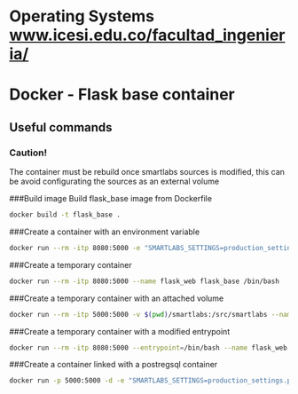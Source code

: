 # Operating Systems www.icesi.edu.co/facultad_ingenieria/

# Docker - Flask base container

## Useful commands

### Caution!
The container must be rebuild once smartlabs sources is modified, this can be avoid
configurating the sources as an external volume

###Build image
Build flask_base image from Dockerfile

```sh
docker build -t flask_base .
```

###Create a container with an environment variable

```sh
docker run --rm -itp 8080:5000 -e "SMARTLABS_SETTINGS=production_settings.py" --name flask_web flask_base /bin/bash
```

###Create a temporary container

```sh
docker run --rm -itp 8080:5000 --name flask_web flask_base /bin/bash
```

###Create a temporary container with an attached volume

```sh
docker run --rm -itp 5000:5000 -v $(pwd)/smartlabs:/src/smartlabs --name flask_web ubuntu /bin/bash
```

###Create a temporary container with a modified entrypoint

```sh
docker run --rm -itp 8080:5000 --entrypoint=/bin/bash --name flask_web flask_base
```

###Create a container linked with a postregsql container

```sh
docker run -p 5000:5000 -d -e "SMARTLABS_SETTINGS=production_settings.py" --name flask_web --link postgresql_database:pg flask_base
```

